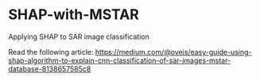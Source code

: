 # SHAP-with-MSTAR
Applying SHAP to SAR image classification

Read the following article:
https://medium.com/@oveis/easy-guide-using-shap-algorithm-to-explain-cnn-classification-of-sar-images-mstar-database-8138657585c8
